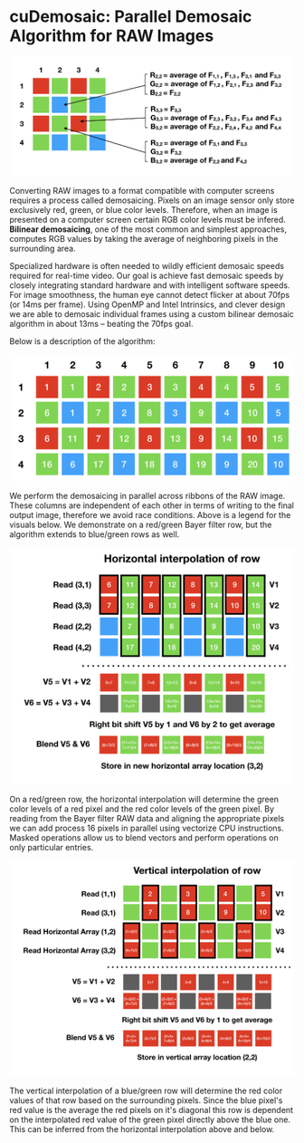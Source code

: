# cuDemosaic: Parallel Demosaic Algorithm for RAW Images

![Bayer Filter Bilinear Demosaic](https://github.com/joeygibli/cuDemosaic/blob/master/bayer_filter.png)

Converting RAW images to a format compatible with computer screens requires a process called demosaicing. Pixels on an image sensor only store exclusively red, green, or blue color levels. Therefore, when an image is presented on a computer screen certain RGB color levels must be infered. **Bilinear demosaicing**, one of the most common and simplest approaches, computes RGB values by taking the average of neighboring pixels in the surrounding area.

Specialized hardware is often needed to wildly efficient demosaic speeds required for real-time video. Our goal is achieve fast demosaic speeds by closely integrating standard hardware and with intelligent software speeds. For image smoothness, the human eye cannot detect flicker at about 70fps (or 14ms per frame). Using OpenMP and Intel Intrinsics, and clever design we are able to demosaic individual frames using a custom bilinear demosaic algorithm in about 13ms – beating the 70fps goal.

Below is a description of the algorithm:

![Legend](https://github.com/joeygibli/cuDemosaic/blob/master/legend.png)

We perform the demosaicing in parallel across ribbons of the RAW image. These columns are independent of each other in terms of writing to the final output image, therefore we avoid race conditions. Above is a legend for the visuals below. We demonstrate on a red/green Bayer filter row, but the algorithm extends to blue/green rows as well.

![Horizontal](https://github.com/joeygibli/cuDemosaic/blob/master/horizontal_interp.png)

On a red/green row, the horizontal interpolation will determine the green color levels of a red pixel and the red color levels of the green pixel. By reading from the Bayer filter RAW data and aligning the appropriate pixels we can add process 16 pixels in parallel using vectorize CPU instructions. Masked operations allow us to blend vectors and perform operations on only particular entries.

![Vertical](https://github.com/joeygibli/cuDemosaic/blob/master/vertical_interp.png)

The vertical interpolation of a blue/green row will determine the red color values of that row based on the surrounding pixels. Since the blue pixel's red value is the average the red pixels on it's diagonal this row is dependent on the interpolated red value of the green pixel directly above the blue one. This can be inferred from the horizontal interpolation above and below.
